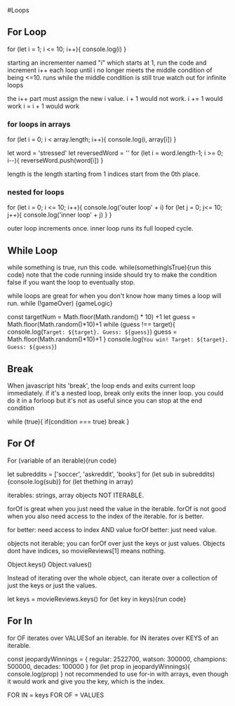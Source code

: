 #Loops

## For Loop

for (let i = 1; i <= 10; i++){
console.log(i)
}

starting an incrementer named "i" which starts at 1, run the code and increment i++ each loop until i no longer meets the middle condition of being <=10.
runs while the middle condition is still true
watch out for infinite loops

the i++ part must assign the new i value.
i + 1 would not work.
i += 1 would work
i = i + 1 would work

### for loops in arrays

for (let i = 0; i < array.length; i++){
console.log(i, array[i])
}

let word = 'stressed'
let reversedWord = ''
for (let i = word.length-1; i >= 0; i--){
reverseWord.push(word[i])
}

length is the length starting from 1
indices start from the 0th place.

### nested for loops

for (let i = 0; i <= 10; i++){
console.log('outer loop' + i)
for (let j = 0; j<= 10; j++){
console.log('inner loop' + j)
}
}

outer loop increments once. inner loop runs its full looped cycle.

## While Loop

while something is true, run this code.
while(somethingIsTrue){run this code}
note that the code running inside should try to make the condition false if you want the loop to eventually stop.

while loops are great for when you don't know how many times a loop will run.
while (!gameOver) {gameLogic}

const targetNum = Math.floor(Math.random() * 10) +1
let guess = Math.floor(Math.random()*10)+1
while (guess !== target){
console.log(`Target: ${target}. Guess: ${guess}`)
guess = Math.floor(Math.random()\*10)+1
}
console.log(`You win! Target: ${target}. Guess: ${guess}`)

## Break

When javascript hits 'break', the loop ends and exits current loop immediately.
if it's a nested loop, break only exits the inner loop.
you could do it in a forloop but it's not as useful since you can stop at the end condition

while (true){
if(condition === true) break
}

## For Of

For (variable of an iterable){run code}

let subreddits = ['soccer', 'askreddit', 'books']
for (let sub in subreddits){console.log(sub)}
for (let thething in array)

iterables: strings, array
objects NOT ITERABLE.

forOf is great when you just need the value in the iterable.
forOf is not good when you also need access to the index of the iterable. for is better.

for better: need access to index AND value
forOf better: just need value.

objects not iterable; you can forOf over just the keys or just values.
Objects dont have indices, so movieReviews[1] means nothing.

Object.keys()
Object.values()

Instead of iterating over the whole object, can iterate over a collection of just the keys or just the values.

let keys = movieReviews.keys()
for (let key in keys){run code}

## For In

for OF iterates over VALUESof an iterable.
for IN iterates over KEYS of an iterable.

const jeopardyWinnings = {
regular: 2522700,
watson: 300000,
champions: 500000,
decades: 100000
}
for (let prop in jeopardyWinnings){
console.log(prop)
}
not recommended to use for-in with arrays, even though it would work and give you the key, which is the index.

FOR IN = keys
FOR OF = VALUES
